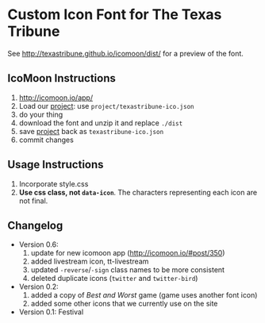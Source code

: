 # Custom Icon Font for The Texas Tribune

See http://texastribune.github.io/icomoon/dist/ for a preview of the font.


## IcoMoon Instructions

1. http://icomoon.io/app/
2. Load our [project]: use `project/texastribune-ico.json`
3. do your thing
4. download the font and unzip it and replace `./dist`
5. save [project] back as `texastribune-ico.json`
6. commit changes

  [project]: http://icomoon.io/app/#/projects


## Usage Instructions

1. Incorporate style.css
2. **Use css class, not `data-icon`**. The characters representing each icon are
   not final.


## Changelog

* Version 0.6:
  1. update for new icomoon app (http://icomoon.io/#post/350)
  2. added livestream icon, tt-livestream
  3. updated `-reverse`/`-sign` class names to be more consistent
  4. deleted duplicate icons (`twitter` and `twitter-bird`)
* Version 0.2:
  1. added a copy of _Best and Worst_ game (game uses another font icon)
  2. added some other icons that we currently use on the site
* Version 0.1: Festival
